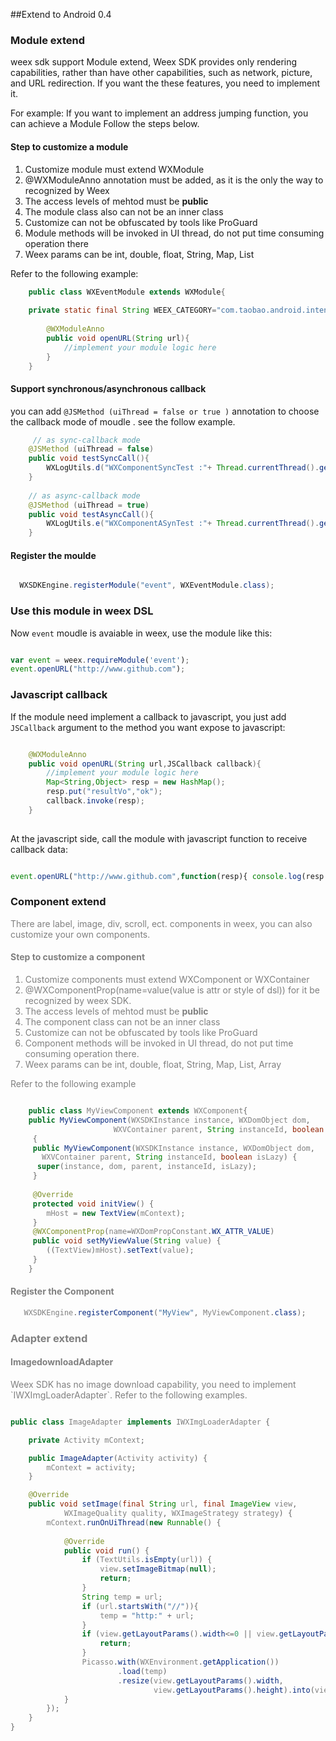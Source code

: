 ##Extend to Android
<span class="weex-version">0.4</span>
 
### Module extend
weex sdk support Module extend,
Weex SDK provides only rendering capabilities, rather than have other capabilities, such as network, picture, and URL redirection. If you want the these features, you need to implement it.  

For example: If you want to implement an address jumping function, you can achieve a Module Follow the steps below. 
#### Step to customize a module 
1. Customize module must extend WXModule  
2. @WXModuleAnno annotation must be added, as it is the only the way to recognized by Weex  
3. The access levels of mehtod must be **public**  
4. The module class also can not be an inner class  
5. Customize can not be obfuscated by tools like ProGuard
6. Module methods will be invoked in UI thread, do not put time consuming operation there
7. Weex params can be int, double, float, String, Map, List

Refer to the following example: 

```java
    public class WXEventModule extends WXModule{
	
	private static final String WEEX_CATEGORY="com.taobao.android.intent.category.WEEX";
	
		@WXModuleAnno
		public void openURL(String url){
			//implement your module logic here
		}
    }

```
#### Support synchronous/asynchronous callback 
you can add  `` @JSMethod (uiThread = false or true ) `` annotation to choose the  callback mode of moudle . see the follow  example.
```java
     // as sync-callback mode 
    @JSMethod (uiThread = false)
    public void testSyncCall(){
        WXLogUtils.d("WXComponentSyncTest :"+ Thread.currentThread().getName());
    }
    
    // as async-callback mode 
    @JSMethod (uiThread = true)
    public void testAsyncCall(){
        WXLogUtils.e("WXComponentASynTest :"+ Thread.currentThread().getName() );
    }

```
#### Register the moulde

```java

  WXSDKEngine.registerModule("event", WXEventModule.class);

```

### Use this module in weex DSL   
Now `event` moudle is avaiable in weex, use the module like this:   
```javascript

var event = weex.requireModule('event');
event.openURL("http://www.github.com");

```

### Javascript callback
If the module need implement a callback to javascript, you just add `JSCallback` argument to the method you want expose to javascript:   
```java

	@WXModuleAnno
	public void openURL(String url,JSCallback callback){
		//implement your module logic here
		Map<String,Object> resp = new HashMap();
		resp.put("resultVo","ok");
		callback.invoke(resp);
	}
	
```
At the javascript side, call the module with javascript function to receive callback data:   
```javascript

event.openURL("http://www.github.com",function(resp){ console.log(resp.resultVo); });

```

### Component extend
<font color="gray">
There are label, image, div, scroll, ect. components in weex, you can also customize your own components.  

#### Step to customize a component

1. Customize components must extend WXComponent or WXContainer  
2. @WXComponentProp(name=value(value is attr or style of dsl)) for it be recognized by weex SDK.
3. The access levels of mehtod must be **public**
4. The component class can not be an inner class  
5. Customize can not be obfuscated by tools like ProGuard  
6. Component methods will be invoked in UI thread, do not put time consuming operation there.  
7. Weex params can be int, double, float, String, Map, List, Array


Refer to the following example 

```java

	public class MyViewComponent extends WXComponent{ 
	public MyViewComponent(WXSDKInstance instance, WXDomObject dom,
	                   WXVContainer parent, String instanceId, boolean isLazy) 
	 { 
	 public MyViewComponent(WXSDKInstance instance, WXDomObject dom,
	   WXVContainer parent, String instanceId, boolean isLazy) {
	  super(instance, dom, parent, instanceId, isLazy);
	 }
	 
	 @Override
	 protected void initView() {
	    mHost = new TextView(mContext);
	 }
	 @WXComponentProp(name=WXDomPropConstant.WX_ATTR_VALUE)
	 public void setMyViewValue(String value) {
	    ((TextView)mHost).setText(value);
	 }
	}

```
 
#### Register the Component


```java 
   WXSDKEngine.registerComponent("MyView", MyViewComponent.class);
```

### Adapter extend

#### ImagedownloadAdapter
<font color="gray">
Weex SDK has no image download capability, you need to implement `IWXImgLoaderAdapter`. Refer to the following examples.

```java

public class ImageAdapter implements IWXImgLoaderAdapter {

	private Activity mContext;

	public ImageAdapter(Activity activity) {
		mContext = activity;
	}

	@Override
	public void setImage(final String url, final ImageView view,
			WXImageQuality quality, WXImageStrategy strategy) {
		mContext.runOnUiThread(new Runnable() {
			
			@Override
			public void run() {
				if (TextUtils.isEmpty(url)) {
					view.setImageBitmap(null);
					return;
				}
				String temp = url;
				if (url.startsWith("//")){
					temp = "http:" + url;
				}
				if (view.getLayoutParams().width<=0 || view.getLayoutParams().height<=0) {
					return;
				}
				Picasso.with(WXEnvironment.getApplication())
						.load(temp)
						.resize(view.getLayoutParams().width,
								view.getLayoutParams().height).into(view);
			}
		});
	}
}

```
